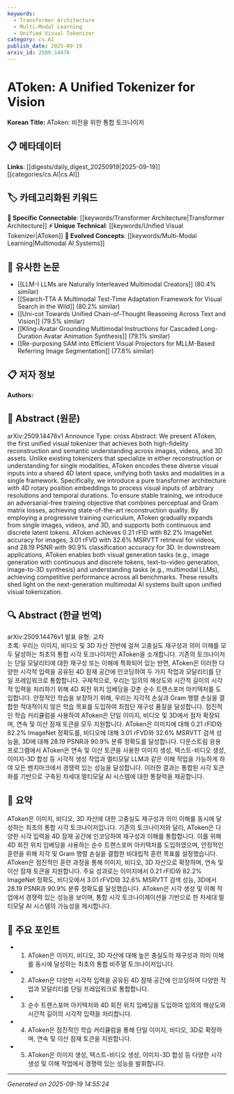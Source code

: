 ```yaml
---
keywords:
  - Transformer Architecture
  - Multi-Modal Learning
  - Unified Visual Tokenizer
category: cs.AI
publish_date: 2025-09-19
arxiv_id: 2509.14476
---
```


<!-- KEYWORD_LINKING_METADATA:
{
  "processed_timestamp": "2025-09-22 21:58:10.418910",
  "vocabulary_version": "1.0",
  "selected_keywords": [
    "Transformer Architecture",
    "Multi-Modal Learning",
    "Unified Visual Tokenizer"
  ],
  "rejected_keywords": [
    "Generative Models"
  ],
  "similarity_scores": {
    "Transformer Architecture": 0.85,
    "Multi-Modal Learning": 0.82,
    "Unified Visual Tokenizer": 0.78
  },
  "extraction_method": "AI_prompt_based",
  "budget_applied": true
}
-->


# AToken: A Unified Tokenizer for Vision

**Korean Title:** AToken: 비전을 위한 통합 토크나이저

## 📋 메타데이터

**Links**: [[digests/daily_digest_20250919|2025-09-19]]   [[categories/cs.AI|cs.AI]]

## 🏷️ 카테고리화된 키워드
**🔗 Specific Connectable**: [[keywords/Transformer Architecture|Transformer Architecture]]
**⚡ Unique Technical**: [[keywords/Unified Visual Tokenizer|AToken]]
**🚀 Evolved Concepts**: [[keywords/Multi-Modal Learning|Multimodal AI Systems]]

## 🔗 유사한 논문
- [[LLM-I LLMs are Naturally Interleaved Multimodal Creators]] (80.4% similar)
- [[Search-TTA A Multimodal Test-Time Adaptation Framework for Visual Search in the Wild]] (80.2% similar)
- [[Uni-cot Towards Unified Chain-of-Thought Reasoning Across Text and Vision]] (79.5% similar)
- [[Kling-Avatar Grounding Multimodal Instructions for Cascaded Long-Duration Avatar Animation Synthesis]] (79.1% similar)
- [[Re-purposing SAM into Efficient Visual Projectors for MLLM-Based Referring Image Segmentation]] (77.8% similar)

## 📋 저자 정보

**Authors:** 

## 📄 Abstract (원문)

arXiv:2509.14476v1 Announce Type: cross 
Abstract: We present AToken, the first unified visual tokenizer that achieves both high-fidelity reconstruction and semantic understanding across images, videos, and 3D assets. Unlike existing tokenizers that specialize in either reconstruction or understanding for single modalities, AToken encodes these diverse visual inputs into a shared 4D latent space, unifying both tasks and modalities in a single framework. Specifically, we introduce a pure transformer architecture with 4D rotary position embeddings to process visual inputs of arbitrary resolutions and temporal durations. To ensure stable training, we introduce an adversarial-free training objective that combines perceptual and Gram matrix losses, achieving state-of-the-art reconstruction quality. By employing a progressive training curriculum, AToken gradually expands from single images, videos, and 3D, and supports both continuous and discrete latent tokens. AToken achieves 0.21 rFID with 82.2% ImageNet accuracy for images, 3.01 rFVD with 32.6% MSRVTT retrieval for videos, and 28.19 PSNR with 90.9% classification accuracy for 3D. In downstream applications, AToken enables both visual generation tasks (e.g., image generation with continuous and discrete tokens, text-to-video generation, image-to-3D synthesis) and understanding tasks (e.g., multimodal LLMs), achieving competitive performance across all benchmarks. These results shed light on the next-generation multimodal AI systems built upon unified visual tokenization.

## 🔍 Abstract (한글 번역)

arXiv:2509.14476v1 발표 유형: 교차  
초록: 우리는 이미지, 비디오 및 3D 자산 전반에 걸쳐 고충실도 재구성과 의미 이해를 모두 달성하는 최초의 통합 시각 토크나이저인 AToken을 소개합니다. 기존의 토크나이저는 단일 모달리티에 대한 재구성 또는 이해에 특화되어 있는 반면, AToken은 이러한 다양한 시각적 입력을 공유된 4D 잠재 공간에 인코딩하여 두 가지 작업과 모달리티를 단일 프레임워크로 통합합니다. 구체적으로, 우리는 임의의 해상도와 시간적 길이의 시각적 입력을 처리하기 위해 4D 회전 위치 임베딩을 갖춘 순수 트랜스포머 아키텍처를 도입합니다. 안정적인 학습을 보장하기 위해, 우리는 지각적 손실과 Gram 행렬 손실을 결합한 적대적이지 않은 학습 목표를 도입하여 최첨단 재구성 품질을 달성합니다. 점진적인 학습 커리큘럼을 사용하여 AToken은 단일 이미지, 비디오 및 3D에서 점차 확장되며, 연속 및 이산 잠재 토큰을 모두 지원합니다. AToken은 이미지에 대해 0.21 rFID와 82.2% ImageNet 정확도를, 비디오에 대해 3.01 rFVD와 32.6% MSRVTT 검색 성능을, 3D에 대해 28.19 PSNR과 90.9% 분류 정확도를 달성합니다. 다운스트림 응용 프로그램에서 AToken은 연속 및 이산 토큰을 사용한 이미지 생성, 텍스트-비디오 생성, 이미지-3D 합성 등 시각적 생성 작업과 멀티모달 LLM과 같은 이해 작업을 가능하게 하여 모든 벤치마크에서 경쟁력 있는 성능을 달성합니다. 이러한 결과는 통합된 시각 토큰화를 기반으로 구축된 차세대 멀티모달 AI 시스템에 대한 통찰력을 제공합니다.

## 📝 요약

AToken은 이미지, 비디오, 3D 자산에 대한 고충실도 재구성과 의미 이해를 동시에 달성하는 최초의 통합 시각 토크나이저입니다. 기존의 토크나이저와 달리, AToken은 다양한 시각 입력을 4D 잠재 공간에 인코딩하여 재구성과 이해를 통합합니다. 이를 위해 4D 회전 위치 임베딩을 사용하는 순수 트랜스포머 아키텍처를 도입하였으며, 안정적인 훈련을 위해 지각 및 Gram 행렬 손실을 결합한 비대립적 훈련 목표를 설정했습니다. AToken은 점진적인 훈련 과정을 통해 이미지, 비디오, 3D 자산으로 확장하며, 연속 및 이산 잠재 토큰을 지원합니다. 주요 성과로는 이미지에서 0.21 rFID와 82.2% ImageNet 정확도, 비디오에서 3.01 rFVD와 32.6% MSRVTT 검색 성능, 3D에서 28.19 PSNR과 90.9% 분류 정확도를 달성했습니다. AToken은 시각 생성 및 이해 작업에서 경쟁력 있는 성능을 보이며, 통합 시각 토크나이제이션을 기반으로 한 차세대 멀티모달 AI 시스템의 가능성을 제시합니다.

## 🎯 주요 포인트

- 1. AToken은 이미지, 비디오, 3D 자산에 대해 높은 충실도의 재구성과 의미 이해를 동시에 달성하는 최초의 통합 비주얼 토크나이저입니다.

- 2. AToken은 다양한 시각적 입력을 공유된 4D 잠재 공간에 인코딩하여 다양한 작업과 모달리티를 단일 프레임워크로 통합합니다.

- 3. 순수 트랜스포머 아키텍처와 4D 회전 위치 임베딩을 도입하여 임의의 해상도와 시간적 길이의 시각적 입력을 처리합니다.

- 4. AToken은 점진적인 학습 커리큘럼을 통해 단일 이미지, 비디오, 3D로 확장하며, 연속 및 이산 잠재 토큰을 지원합니다.

- 5. AToken은 이미지 생성, 텍스트-비디오 생성, 이미지-3D 합성 등 다양한 시각 생성 및 이해 작업에서 경쟁력 있는 성능을 발휘합니다.

---

*Generated on 2025-09-19 14:55:24*